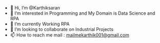 - 👋 Hi, I’m @Karthiksaran
- 👀 I’m interested in Programming and My Domain is Data Science and RPA
- 🌱 I’m currently Working  RPA 
- 💞️ I’m looking to collaborate on Industrial Projects
- 📫 How to reach me mail : mailmekarthik001@gmail.com

<!---
Karthiksaran-001/Karthiksaran-001 is a ✨ special ✨ repository because its `README.md` (this file) appears on your GitHub profile.
You can click the Preview link to take a look at your changes.
--->


